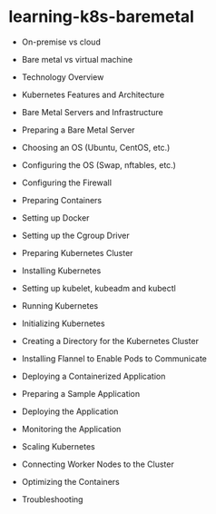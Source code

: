 # learning-k8s-baremetal



- On-premise vs cloud
- Bare metal vs virtual machine
- Technology Overview

- Kubernetes Features and Architecture
- Bare Metal Servers and Infrastructure
- Preparing a Bare Metal Server

- Choosing an OS (Ubuntu, CentOS, etc.)
- Configuring the OS (Swap, nftables, etc.)
- Configuring the Firewall
- Preparing Containers

- Setting up Docker
- Setting up the Cgroup Driver
- Preparing Kubernetes Cluster

- Installing Kubernetes
- Setting up kubelet, kubeadm and kubectl
- Running Kubernetes

- Initializing Kubernetes
- Creating a Directory for the Kubernetes Cluster
- Installing Flannel to Enable Pods to Communicate
- Deploying a Containerized Application

- Preparing a Sample Application
- Deploying the Application
- Monitoring the Application
- Scaling Kubernetes

- Connecting Worker Nodes to the Cluster
- Optimizing the Containers
- Troubleshooting
